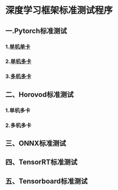 # 深度学习框架标准测试程序
## 一.Pytorch标准测试
### 1.[单机单卡](notes/pytorch-smsg.md)
### 2.[单机多卡](notes/pytorch-smmg.md)
### 3.[多机多卡](notes/pytorch-mmmg.md)
## 二、Horovod标准测试
### 1.单机多卡
### 2.多机多卡
## 三、ONNX标准测试
## 四、TensorRT标准测试
## 五、Tensorboard标准测试